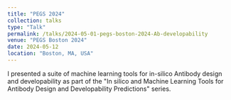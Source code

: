 ```yaml
---
title: "PEGS 2024"
collection: talks
type: "Talk"
permalink: /talks/2024-05-01-pegs-boston-2024-Ab-developability
venue: "PEGS Boston 2024"
date: 2024-05-12
location: "Boston, MA, USA"
---
```


I presented a suite of machine learning tools for in-silico Antibody design and developability as part of the "In silico and Machine Learning Tools for Antibody Design and Developability Predictions" series. 